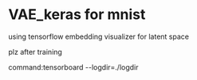 # VAE_keras for mnist
using tensorflow embedding visualizer for latent space

plz after training

command:tensorboard --logdir=./logdir
